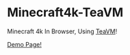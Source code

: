 # Minecraft4k-TeaVM

Minecraft 4k In Browser, Using [TeaVM](https://teavm.org)!

[Demo Page!](https://mc4k.pages.dev)
